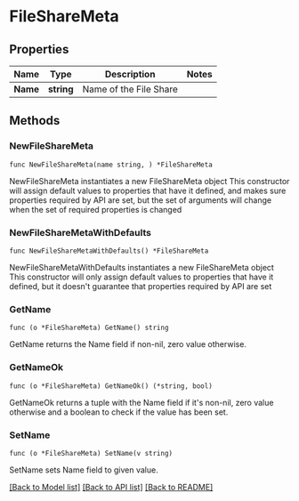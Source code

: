 # FileShareMeta

## Properties

Name | Type | Description | Notes
------------ | ------------- | ------------- | -------------
**Name** | **string** | Name of the File Share | 

## Methods

### NewFileShareMeta

`func NewFileShareMeta(name string, ) *FileShareMeta`

NewFileShareMeta instantiates a new FileShareMeta object
This constructor will assign default values to properties that have it defined,
and makes sure properties required by API are set, but the set of arguments
will change when the set of required properties is changed

### NewFileShareMetaWithDefaults

`func NewFileShareMetaWithDefaults() *FileShareMeta`

NewFileShareMetaWithDefaults instantiates a new FileShareMeta object
This constructor will only assign default values to properties that have it defined,
but it doesn't guarantee that properties required by API are set

### GetName

`func (o *FileShareMeta) GetName() string`

GetName returns the Name field if non-nil, zero value otherwise.

### GetNameOk

`func (o *FileShareMeta) GetNameOk() (*string, bool)`

GetNameOk returns a tuple with the Name field if it's non-nil, zero value otherwise
and a boolean to check if the value has been set.

### SetName

`func (o *FileShareMeta) SetName(v string)`

SetName sets Name field to given value.



[[Back to Model list]](../README.md#documentation-for-models) [[Back to API list]](../README.md#documentation-for-api-endpoints) [[Back to README]](../README.md)



